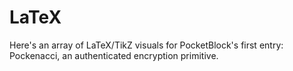 # LaTeX
Here's an array of LaTeX/TikZ visuals for PocketBlock's first entry: Pockenacci, an authenticated encryption primitive.

